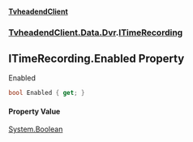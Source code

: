 #### [TvheadendClient](./index.md 'index')
### [TvheadendClient.Data.Dvr](./TvheadendClient-Data-Dvr.md 'TvheadendClient.Data.Dvr').[ITimeRecording](./TvheadendClient-Data-Dvr-ITimeRecording.md 'TvheadendClient.Data.Dvr.ITimeRecording')
## ITimeRecording.Enabled Property
Enabled  
```csharp
bool Enabled { get; }
```
#### Property Value
[System.Boolean](https://docs.microsoft.com/en-us/dotnet/api/System.Boolean 'System.Boolean')  
